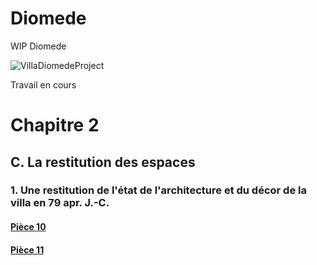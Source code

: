 # Diomede
WIP Diomede

![VillaDiomedeProject](http://villadiomede.huma-num.fr/3dproject/IMG/siteon0.png)

Travail en cours 
# Chapitre 2
## C. La restitution des espaces
### 1. Une restitution de l'état de l'architecture et du décor de la villa en 79 apr. J.-C.
#### [Pièce 10](C1_10.md)
#### [Pièce 11](C1_11.md)

